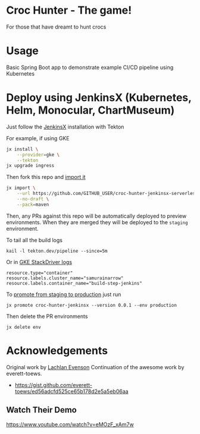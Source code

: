# Croc Hunter - The game!

For those that have dreamt to hunt crocs

# Usage

Basic Spring Boot app to demonstrate example CI/CD pipeline using Kubernetes

# Deploy using JenkinsX (Kubernetes, Helm, Monocular, ChartMuseum)

Just follow the [JenkinsX](http://jenkins-x.io) installation with Tekton

For example, if using GKE

```bash
jx install \
    --provider=gke \
    --tekton
jx upgrade ingress
```

Then fork this repo and [import it](http://jenkins-x.io/developing/import/)

```bash
jx import \
    --url https://github.com/GITHUB_USER/croc-hunter-jenkinsx-serverless \
    --no-draft \
    --pack=maven
```

Then, any PRs against this repo will be automatically deployed to preview environments.
When they are merged they will be deployed to the `staging` environment.

To tail all the build logs

    kail -l tekton.dev/pipeline --since=5m

Or in [GKE StackDriver logs](https://console.cloud.google.com/logs/viewer?authuser=1&advancedFilter=resource.type%3D%22container%22%0Aresource.labels.cluster_name%3D%22samurainarrow%22%0Aresource.labels.container_name%3Dbuild-step-jenkins)

```
resource.type="container"
resource.labels.cluster_name="samurainarrow"
resource.labels.container_name="build-step-jenkins"
```

To [promote from staging to production](http://jenkins-x.io/developing/promote/) just run

    jx promote croc-hunter-jenkinsx --version 0.0.1 --env production

Then delete the PR environments

    jx delete env

# Acknowledgements

Original work by [Lachlan Evenson](https://github.com/lachie83/croc-hunter)
Continuation of the awesome work by everett-toews.
* https://gist.github.com/everett-toews/ed56adcfd525ce65b178d2e5a5eb06aa

## Watch Their Demo

https://www.youtube.com/watch?v=eMOzF_xAm7w

